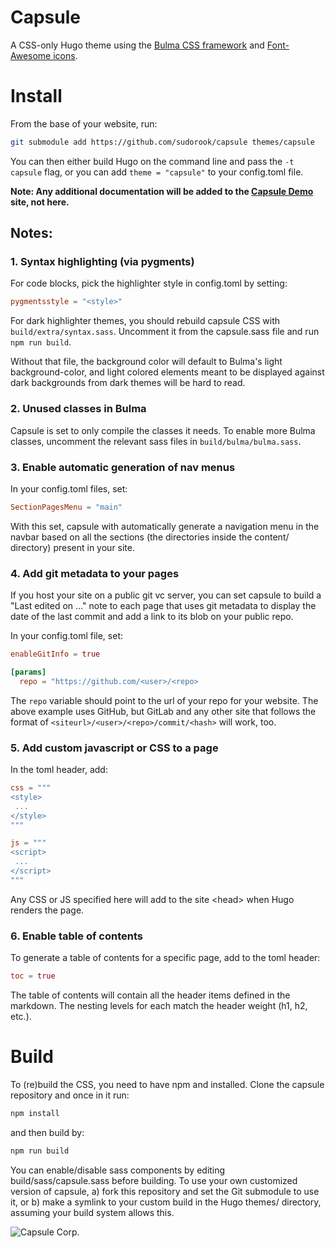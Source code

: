 # Capsule

A CSS-only Hugo theme using the
[Bulma CSS framework](https://github.com/jgthms/bulma) and
[Font-Awesome icons](https://github.com/FortAwesome/Font-Awesome).

# Install

From the base of your website, run:

```bash
git submodule add https://github.com/sudorook/capsule themes/capsule
```

You can then either build Hugo on the command line and pass the `-t capsule`
flag, or you can add `theme = "capsule"` to your config.toml file.

**Note: Any additional documentation will be added to the
[Capsule Demo](https://sudorook.gitlab.io/capsule-demo) site, not here.**

## Notes:

### 1. Syntax highlighting (via pygments)

For code blocks, pick the highlighter style in config.toml by setting:

```toml
pygmentsstyle = "<style>"
```

For dark highlighter themes, you should rebuild capsule CSS with
`build/extra/syntax.sass`. Uncomment it from the capsule.sass file and run
`npm run build`.

Without that file, the background color will default to Bulma's light
background-color, and light colored elements meant to be displayed against dark
backgrounds from dark themes will be hard to read.

### 2. Unused classes in Bulma

Capsule is set to only compile the classes it needs. To enable more Bulma
classes, uncomment the relevant sass files in `build/bulma/bulma.sass`.

### 3. Enable automatic generation of nav menus

In your config.toml files, set:

```toml
SectionPagesMenu = "main"
```

With this set, capsule with automatically generate a navigation menu in the
navbar based on all the sections (the directories inside the content/ directory)
present in your site.

### 4. Add git metadata to your pages

If you host your site on a public git vc server, you can set capsule to build a
"Last edited on ..." note to each page that uses git metadata to display the
date of the last commit and add a link to its blob on your public repo.

In your config.toml file, set:

```toml
enableGitInfo = true

[params]
  repo = "https://github.com/<user>/<repo>

```

The `repo` variable should point to the url of your repo for your website. The
above example uses GitHub, but GitLab and any other site that follows the format
of `<siteurl>/<user>/<repo>/commit/<hash>` will work, too.

### 5. Add custom javascript or CSS to a page

In the toml header, add:

```toml
css = """
<style>
 ...
</style>
"""

js = """
<script>
 ...
</script>
"""
```

Any CSS or JS specified here will add to the site \<head\> when Hugo renders the
page.

### 6. Enable table of contents

To generate a table of contents for a specific page, add to the toml header:

```toml
toc = true
```

The table of contents will contain all the header items defined in the markdown.
The nesting levels for each match the header weight (h1, h2, etc.).

# Build

To (re)build the CSS, you need to have npm and installed. Clone the capsule
repository and once in it run:

```bash
npm install
```

and then build by:

```bash
npm run build
```

You can enable/disable sass components by editing build/sass/capsule.sass before
building. To use your own customized version of capsule, a) fork this repository
and set the Git submodule to use it, or b) make a symlink to your custom build
in the Hugo themes/ directory, assuming your build system allows this.

![Capsule Corp.](https://raw.githubusercontent.com/sudorook/capsule/master/assets/capsule-corp.png)
